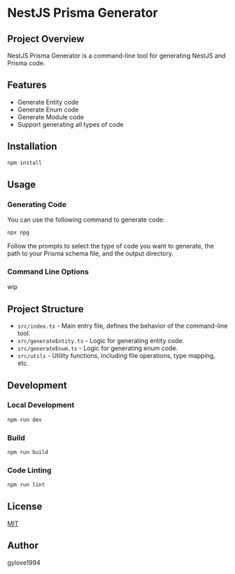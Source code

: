# NestJS Prisma Generator

## Project Overview

NestJS Prisma Generator is a command-line tool for generating NestJS and Prisma code.

## Features

- Generate Entity code
- Generate Enum code
- Generate Module code
- Support generating all types of code

## Installation

```bash
npm install
```

## Usage

### Generating Code

You can use the following command to generate code:

```bash
npx npg
```

Follow the prompts to select the type of code you want to generate, the path to your Prisma schema file, and the output directory.

### Command Line Options

wip

## Project Structure

- `src/index.ts` - Main entry file, defines the behavior of the command-line tool.
- `src/generateEntity.ts` - Logic for generating entity code.
- `src/generateEnum.ts` - Logic for generating enum code.
- `src/utils` - Utility functions, including file operations, type mapping, etc.

## Development

### Local Development

```bash
npm run dev
```

### Build

```bash
npm run build
```

### Code Linting

```bash
npm run lint
```

## License

[MIT](LICENSE)

## Author

gylove1994
